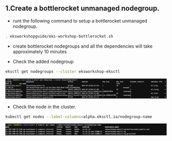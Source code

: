 ## 1.Create a bottlerocket unmanaged nodegroup.
* runt the following command to setup a bottlerocket unmanaged nodegroup.
```bash
. eksworkshopguide/eks-workshop-bottlerocket.sh

```
* create bottlerocket nodegroups and all the dependencies will take approximately 10 minutes

* Check the added nodegroup
```bash
eksctl get nodegroups --cluster eksworkshop-eksctl

```
![Bottlerocket-nodegroup](./screenshots/5-Bottlerocket2.png)

* Check the node in the cluster.
```bash
kubectl get nodes --label-columns=alpha.eksctl.io/nodegroup-name

```
![Bottlerocket-node](./screenshots/5-Bottlerocket3.png)


